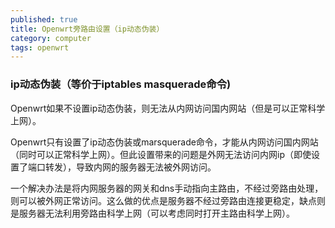 ```yaml
---
published: true
title: Openwrt旁路由设置（ip动态伪装）
category: computer
tags: openwrt
---
```


### ip动态伪装（等价于iptables masquerade命令)

Openwrt如果不设置ip动态伪装，则无法从内网访问国内网站（但是可以正常科学上网）。

Openwrt只有设置了ip动态伪装或marsquerade命令，才能从内网访问国内网站（同时可以正常科学上网）。但此设置带来的问题是外网无法访问内网ip（即使设置了端口转发），导致内网的服务器无法被外网访问。

一个解决办法是将内网服务器的网关和dns手动指向主路由，不经过旁路由处理，则可以被外网正常访问。这么做的优点是服务器不经过旁路由连接更稳定，缺点则是服务器无法利用旁路由科学上网（可以考虑同时打开主路由科学上网）。
